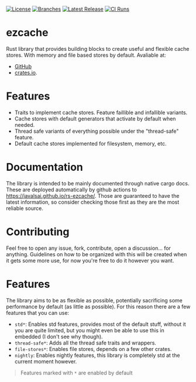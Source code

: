 [![License](https://badgen.net/github/license/javalsai/rs-ezcache)](https://github.com/javalsai/rs-ezcache/blob/master/LICENSE)
[![Branches](https://badgen.net/github/branches/javalsai/rs-ezcache)](https://github.com/javalsai/rs-ezcache)
[![Latest Release](https://badgen.net/github/release/javalsai/rs-ezcache)](https://github.com/javalsai/rs-ezcache/releases)
[![CI Runs](https://badgen.net/github/checks/javalsai/rs-ezcache)](https://github.com/javalsai/rs-ezcache/actions)

# ezcache

Rust library that provides building blocks to create useful and flexible cache stores. With memory and file based stores by default. Avaliable at:
* [GitHub](https://github.com/javalsai/rs-ezcache)
* [crates.io](https://crates.io/crates/ezcache).

# Features
- Traits to implement cache stores. Feature faillible and infallible variants.
- Cache stores with default generators that activate by default when needed.
- Thread safe variants of everything possible under the "thread-safe" feature.
- Default cache stores implemented for filesystem, memory, etc.

# Documentation

The library is intended to be mainly documented through native cargo docs. These are deployed automatically by github actions to <https://javalsai.github.io/rs-ezcache/>. Those are guaranteed to have the latest information, so consider checking those first as they are the most reliable source.

# Contributing

Feel free to open any issue, fork, contribute, open a discussion... for anything. Guidelines on how to be organized with this will be created when it gets some more use, for now you're free to do it however you want.

# Features

The library aims to be as flexible as possible, potentially sacrificing some performance by default (as little as possible). For this reason there are a few features that you can use:
* `std*`: Enables std features, provides most of the default stuff, without it you are quite limited, but you might even be able to use this in embedded (I don't see why though).
* `thread-safe*`: Adds all the thread safe traits and wrappers.
* `file-stores*`: Enables file stores, depends on a few other crates.
* `nightly`: Enables nightly features, this library is completely std at the current moment however.

> Features marked with `*` are enabled by default
